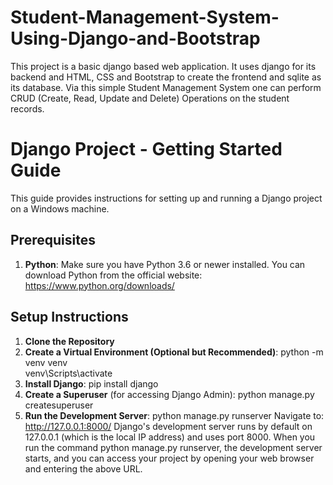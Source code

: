 # Student-Management-System-Using-Django-and-Bootstrap
This project is a basic django based web application. It uses django for its backend and HTML, CSS and Bootstrap to create the frontend and sqlite as its database. Via this simple Student Management System one can perform CRUD (Create, Read, Update and Delete) Operations on the student records. 
# Django Project - Getting Started Guide

This guide provides instructions for setting up and running a Django project on a Windows machine.
## Prerequisites
1. **Python**: Make sure you have Python 3.6 or newer installed. You can download Python from the official website: https://www.python.org/downloads/
## Setup Instructions
1. **Clone the Repository**
2. **Create a Virtual Environment (Optional but Recommended)**:
python -m venv venv   
venv\Scripts\activate
3. **Install Django**:
pip install django
4. **Create a Superuser** (for accessing Django Admin):
python manage.py createsuperuser
5. **Run the Development Server**:
python manage.py runserver
Navigate to: http://127.0.0.1:8000/
Django's development server runs by default on 127.0.0.1 (which is the local IP address) and uses port 8000. When you run the command python manage.py runserver, the development server starts, and you can access your project by opening your web browser and entering the above URL.
